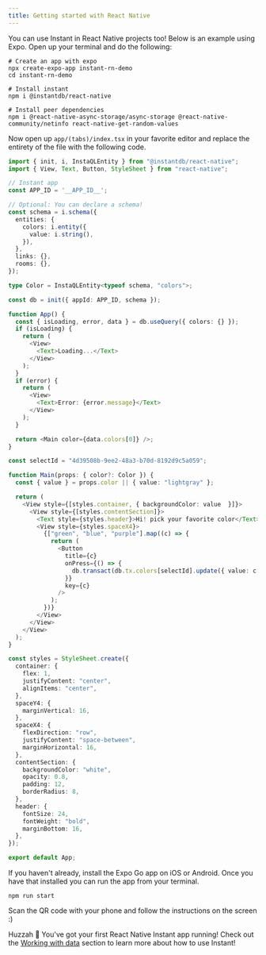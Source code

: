 ```yaml
---
title: Getting started with React Native
---
```


You can use Instant in React Native projects too! Below is an example using Expo. Open up your terminal and do the following:

```shell
# Create an app with expo
npx create-expo-app instant-rn-demo
cd instant-rn-demo

# Install instant
npm i @instantdb/react-native

# Install peer dependencies
npm i @react-native-async-storage/async-storage @react-native-community/netinfo react-native-get-random-values
```

Now open up `app/(tabs)/index.tsx` in your favorite editor and replace the entirety of the file with the following code.

```typescript {% showCopy=true %}
import { init, i, InstaQLEntity } from "@instantdb/react-native";
import { View, Text, Button, StyleSheet } from "react-native";

// Instant app
const APP_ID = '__APP_ID__';

// Optional: You can declare a schema!
const schema = i.schema({
  entities: {
    colors: i.entity({
      value: i.string(),
    }),
  },
  links: {},
  rooms: {},
});

type Color = InstaQLEntity<typeof schema, "colors">;

const db = init({ appId: APP_ID, schema });

function App() {
  const { isLoading, error, data } = db.useQuery({ colors: {} });
  if (isLoading) {
    return (
      <View>
        <Text>Loading...</Text>
      </View>
    );
  }
  if (error) {
    return (
      <View>
        <Text>Error: {error.message}</Text>
      </View>
    );
  }

  return <Main color={data.colors[0]} />;
}

const selectId = "4d39508b-9ee2-48a3-b70d-8192d9c5a059";

function Main(props: { color?: Color }) {
  const { value } = props.color || { value: "lightgray" };

  return (
    <View style={[styles.container, { backgroundColor: value  }]}>
      <View style={[styles.contentSection]}>
        <Text style={styles.header}>Hi! pick your favorite color</Text>
        <View style={styles.spaceX4}>
          {["green", "blue", "purple"].map((c) => {
            return (
              <Button
                title={c}
                onPress={() => {
                  db.transact(db.tx.colors[selectId].update({ value: c }));
                }}
                key={c}
              />
            );
          })}
        </View>
      </View>
    </View>
  );
}

const styles = StyleSheet.create({
  container: {
    flex: 1,
    justifyContent: "center",
    alignItems: "center",
  },
  spaceY4: {
    marginVertical: 16,
  },
  spaceX4: {
    flexDirection: "row",
    justifyContent: "space-between",
    marginHorizontal: 16,
  },
  contentSection: {
    backgroundColor: "white",
    opacity: 0.8,
    padding: 12,
    borderRadius: 8,
  },
  header: {
    fontSize: 24,
    fontWeight: "bold",
    marginBottom: 16,
  },
});

export default App;
```

If you haven't already, install the Expo Go app on iOS or Android. Once you have that installed you can run the app from your terminal.

```
npm run start
```

Scan the QR code with your phone and follow the instructions on the screen :)

Huzzah 🎉 You've got your first React Native Instant app running! Check out the [Working with data](/docs/init) section to learn more about how to use Instant!
